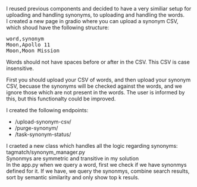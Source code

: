 I reused previous components and decided to have a very similiar setup for uploading and handling synonyms, to uploading and handling the words.  
I created a new page in gradio where you can upload a synonym CSV, which shoud have the following structure: <br />
<pre>word,synonym
Moon,Apollo 11
Moon,Moon Mission</pre>
Words should not have spaces before or after in the CSV. This CSV is case insensitive.  

First you should upload your CSV of words, and then upload your synonym CSV, becuase the synonyms will be checked against the words, and we ignore those which are not present in the words. The user is informed by this, but this functionalty could be improved.  

I created the following endpoints:
- /upload-synonym-csv/
- /purge-synonym/
- /task-synonym-status/

I craeted a new class which handles all the logic regarding synonyms: tagmatch/synonym_manager.py  
Synonmys are symmetric and transitive in my solution  
In the app.py when we query a word, first we check if we have synonmys defined for it. If we have, we query the synonmys, combine search results, sort by semantic similarity and only show top k resuls.
